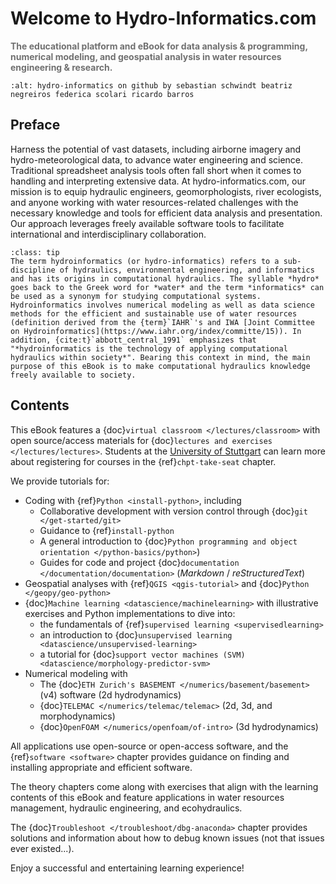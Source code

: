 # Welcome to Hydro-Informatics.com

**<span style="color: #707070 "> The educational platform and eBook for data analysis & programming, numerical modeling, and geospatial analysis in water resources engineering & research. </span>**

```{image} img/icons/banner-logo.png
:alt: hydro-informatics on github by sebastian schwindt beatriz negreiros federica scolari ricardo barros
```

## Preface

Harness the potential of vast datasets, including airborne imagery and hydro-meteorological data, to advance water engineering and science. Traditional spreadsheet analysis tools often fall short when it comes to handling and interpreting extensive data. At hydro-informatics.com, our mission is to equip hydraulic engineers, geomorphologists, river ecologists, and anyone working with water resources-related challenges with the necessary knowledge and tools for efficient data analysis and presentation. Our approach leverages freely available software tools to facilitate international and interdisciplinary collaboration.


```{admonition} What is hydro-informatics/hydroinformatics?
:class: tip
The term hydroinformatics (or hydro-informatics) refers to a sub-discipline of hydraulics, environmental engineering, and informatics and has its origins in computational hydraulics. The syllable *hydro* goes back to the Greek word for *water* and the term *informatics* can be used as a synonym for studying computational systems. Hydroinformatics involves numerical modeling as well as data science methods for the efficient and sustainable use of water resources (definition derived from the {term}`IAHR`'s and IWA [Joint Committee on Hydroinformatics](https://www.iahr.org/index/committe/15)). In addition, {cite:t}`abbott_central_1991` emphasizes that "*hydroinformatics is the technology of applying computational hydraulics within society*". Bearing this context in mind, the main purpose of this eBook is to make computational hydraulics knowledge freely available to society.

```

## Contents

This eBook features a {doc}`virtual classroom </lectures/classroom>` with open source/access materials for {doc}`lectures and exercises </lectures/lectures>`. Students at the [University of Stuttgart](https://www.uni-stuttgart.de/) can learn more about registering for courses in the {ref}`chpt-take-seat` chapter.

We provide tutorials for:

* Coding with {ref}`Python <install-python>`, including
  * Collaborative development with version control through {doc}`git </get-started/git>`
  * Guidance to {ref}`install-python`
  * A general introduction to {doc}`Python programming and object orientation </python-basics/python>`)
  * Guides for code and project {doc}`documentation </documentation/documentation>` (*Markdown* / *reStructuredText*)
* Geospatial analyses with {ref}`QGIS <qgis-tutorial>` and {doc}`Python </geopy/geo-python>`
* {doc}`Machine learning <datascience/machinelearning>` with illustrative exercises and Python implementations to dive into:
  * the fundamentals of {ref}`supervised learning <supervisedlearning>`
  * an introduction to {doc}`unsupervised learning <datascience/unsupervised-learning>`
  * a tutorial for {doc}`support vector machines (SVM) <datascience/morphology-predictor-svm>`
* Numerical modeling with
  * The {doc}`ETH Zurich's BASEMENT </numerics/basement/basement>` (v4) software (2d hydrodynamics)
  * {doc}`TELEMAC </numerics/telemac/telemac>` (2d, 3d, and morphodynamics)
  * {doc}`OpenFOAM </numerics/openfoam/of-intro>` (3d hydrodynamics)


All applications use open-source or open-access software, and the {ref}`software <software>` chapter provides guidance on finding and installing appropriate and efficient software.

The theory chapters come along with exercises that align with the learning contents of this eBook and feature applications in water resources management, hydraulic engineering, and ecohydraulics.

The {doc}`Troubleshoot </troubleshoot/dbg-anaconda>` chapter provides solutions and information about how to debug known issues (not that issues ever existed...).


Enjoy a successful and entertaining learning experience!

